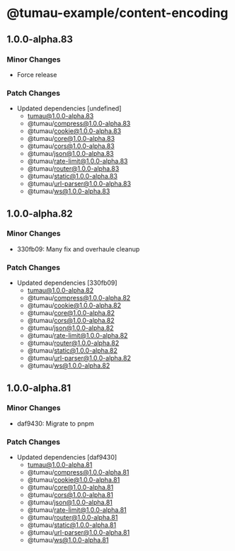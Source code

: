 # @tumau-example/content-encoding

## 1.0.0-alpha.83

### Minor Changes

- Force release

### Patch Changes

- Updated dependencies [undefined]
  - tumau@1.0.0-alpha.83
  - @tumau/compress@1.0.0-alpha.83
  - @tumau/cookie@1.0.0-alpha.83
  - @tumau/core@1.0.0-alpha.83
  - @tumau/cors@1.0.0-alpha.83
  - @tumau/json@1.0.0-alpha.83
  - @tumau/rate-limit@1.0.0-alpha.83
  - @tumau/router@1.0.0-alpha.83
  - @tumau/static@1.0.0-alpha.83
  - @tumau/url-parser@1.0.0-alpha.83
  - @tumau/ws@1.0.0-alpha.83

## 1.0.0-alpha.82

### Minor Changes

- 330fb09: Many fix and overhaule cleanup

### Patch Changes

- Updated dependencies [330fb09]
  - tumau@1.0.0-alpha.82
  - @tumau/compress@1.0.0-alpha.82
  - @tumau/cookie@1.0.0-alpha.82
  - @tumau/core@1.0.0-alpha.82
  - @tumau/cors@1.0.0-alpha.82
  - @tumau/json@1.0.0-alpha.82
  - @tumau/rate-limit@1.0.0-alpha.82
  - @tumau/router@1.0.0-alpha.82
  - @tumau/static@1.0.0-alpha.82
  - @tumau/url-parser@1.0.0-alpha.82
  - @tumau/ws@1.0.0-alpha.82

## 1.0.0-alpha.81

### Minor Changes

- daf9430: Migrate to pnpm

### Patch Changes

- Updated dependencies [daf9430]
  - tumau@1.0.0-alpha.81
  - @tumau/compress@1.0.0-alpha.81
  - @tumau/cookie@1.0.0-alpha.81
  - @tumau/core@1.0.0-alpha.81
  - @tumau/cors@1.0.0-alpha.81
  - @tumau/json@1.0.0-alpha.81
  - @tumau/rate-limit@1.0.0-alpha.81
  - @tumau/router@1.0.0-alpha.81
  - @tumau/static@1.0.0-alpha.81
  - @tumau/url-parser@1.0.0-alpha.81
  - @tumau/ws@1.0.0-alpha.81
